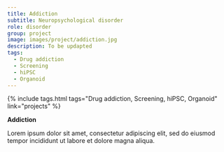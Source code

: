 ```yaml
---
title: Addiction
subtitle: Neuropsychological disorder
role: disorder
group: project
image: images/project/addiction.jpg
description: To be updapted
tags:
  - Drug addiction
  - Screening
  - hiPSC
  - Organoid
---
```


{%
  include tags.html
  tags="Drug addiction, Screening, hiPSC, Organoid"
  link="projects"
%}

<strong>Addiction</strong>

Lorem ipsum dolor sit amet, consectetur adipiscing elit, sed do eiusmod tempor incididunt ut labore et dolore magna aliqua.
